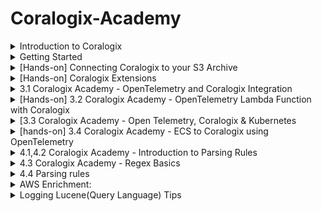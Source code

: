 # Coralogix-Academy

<details>
  <summary> Introduction to Coralogix </summary>
  Introduction to the Observability World
Introduction to the world of observability
What is observability? 
How is it different than monitoring? What is SaaS Observability and how can it make your life easier? Watch this brief video to find out!

![image](https://github.com/balajisomasale/Coralogix-Academy/assets/35003840/c3d65e95-5049-4c14-ae37-ae4d258595fc)

![image](https://github.com/balajisomasale/Coralogix-Academy/assets/35003840/8f60de34-a5a8-4bc0-8c8e-b409c8d68907)

![image](https://github.com/balajisomasale/Coralogix-Academy/assets/35003840/b266ca00-35e5-43fd-8d5e-ca4b04f09328)

![image](https://github.com/balajisomasale/Coralogix-Academy/assets/35003840/9f5517a8-dea1-4361-b9e8-5b92ecd0b5fb)

What Are Logs?

- Logs represent specific events generated by a system.
- Logs almost always contain keys and values, a message field and date and time of event.
- Logs are most easily analyzed when in machine readable format such as JSON.
- Logs using a custom or unstructured format can still be analyzed but require parsing and other data manipulation.
- Most importantly, logs provide real context of why something is happening with messages included to describe issue.

What exactly are metrics? Watch this brief video and learn that:

- Metrics are continuous measurements of a particular aspect of your system over time. This is in contrast to logs with each log being a discrete data point of a specific event, at a specific point in time.
- As metrics are continuous values, they typically are sampled every 30 to 60 seconds to maintain a balance between data volume and data granularity.
- Metrics can be used in calculations such as grouping, adding them up or averaging them. Metrics are also very high performance, meaning you can store and query them for very long periods of time. This gives you long-term historical reporting as well as current operational and numerical insight into what is happening in your system.
- When defining your metrics it’s important to understand cardinality which is the number of unique values for a particular attribute or dimension within a dataset.
- For example, a metric such as an “API request count” can have an attribute like “user IDs” with high cardinality due to the potentially vast number of unique user IDs. On the other hand, an attribute like “response status” which typically includes values like 200, 404, 500, etc., has low cardinality because the number of unique status codes is limited.
- High cardinality can impact storage requirements, cost and query performance so it’s important to be aware of it when designing monitoring systems and dashboards to ensure they remain performant and useful.

What are Traces
What exactly are traces? Watch this brief video and learn that:

- Tracing data shows the detailed, chronological flow of a specific request as it travels and communicates between different components of an application or system. This is in contrast to logs which reflect discrete events generated by different components or services within a system.
- Normal tracing, also known as single-threaded or local tracing, focuses on monitoring the execution of a single thread or process within an application or system.
- Distributed tracing, on the other hand, is designed to track and monitor the flow of operations across multiple interconnected services or components within a distributed system. 
- Traces are typically made up of multiple spans. Each span represents a specific operation or “conversation” within a trace that occurs as part of a request’s journey though an application or distributed system. 
- Traces provide visibility into the duration and latency for each span as well as HTTP statuses where relevant. This empowers you to understand how your system is performing and identify interdependencies and drill into bottlenecks when they occur. 
- Traces also enable you to understand which systems depend on each other, providing for single communication and leaving you with a centralized picture of everything.
- With Coralogix you can correlate your traces with logs and metrics for a fuller view and finally, Coralogix provides its own open-source friendly tracing solution.

</details>

<details>
  <summary>
    Getting Started
  </summary>
Basics of Regions and API Keys:

![image](https://github.com/balajisomasale/Coralogix-Academy/assets/35003840/fdeb1365-1914-4ead-8ff9-6c61d86910a4)

</details>

<details>
  <summary>
    [Hands-on] Connecting Coralogix to your S3 Archive
  </summary>

An important note is that we need to be the same region: coralogix domain(https://coralogix.com/docs/coralogix-domain/) and aws region

![image](https://github.com/balajisomasale/Coralogix-Academy/assets/35003840/c95e18ae-e74d-4d35-9400-902a5e11f86c)

![image](https://github.com/balajisomasale/Coralogix-Academy/assets/35003840/7e4572fd-36ae-4d62-b18d-bd40c668ef2d)

```
{
    "Version": "2012-10-17",
    "Id": "MyPolicyID",
    "Statement": [
        {
            "Sid": "MyStatementSid",
            "Effect": "Allow",
            "Principal": {
                "AWS": "arn:aws:iam::739076534691:role/coralogix-archive-us2"
            },
            "Action": [
                "s3:GetObject",
                "s3:ListBucket",
                "s3:PutObject",
                "s3:PutObjectTagging",
                "s3:GetObjectTagging",
                "s3:DeleteObject",
                "s3:DeleteObjectVersion",
                "s3:DeleteObjectTagging",
                "s3:DeleteObjectVersionTagging"
            ],
            "Resource": [
                "arn:aws:s3:::my-coralogix-bucket1",
                "arn:aws:s3:::my-coralogix-bucket1/*"
            ]
        }
    ]
}
```

![image](https://github.com/balajisomasale/Coralogix-Academy/assets/35003840/043cbc45-5486-4acd-8490-25311e511dac)

</details>

<details>
  <summary>
    [Hands-on] Coralogix Extensions
  </summary>

![image](https://github.com/balajisomasale/Coralogix-Academy/assets/35003840/26bd4240-53e1-4d35-afb5-e16fbb04ced2)

![image](https://github.com/balajisomasale/Coralogix-Academy/assets/35003840/d8a7efe6-9686-4a2b-bd02-0491e7e52690)

- Once we use `Deploy` option on top right, All Alerts will be created and are visible in `Alert Management`

![image](https://github.com/balajisomasale/Coralogix-Academy/assets/35003840/6b9b720d-4a29-405f-8b5d-66e89ee42c0c)

- To remove it, just `remove` from top right where it was deployed. Very fast and effective way in coralogix
  
</details>

<details>
  <summary>
    3.1 Coralogix Academy - OpenTelemetry and Coralogix Integration
  </summary>

  https://coralogix.com/docs/opentelemetry/
</details>


<details>
  <summary>
    [Hands-on] 3.2 Coralogix Academy - OpenTelemetry Lambda Function with Coralogix
  </summary>
Coralogix AWS Lambda Telemetry Exporter: https://coralogix.com/docs/coralogix-aws-lambda-telemetry-exporter/

![image](https://github.com/balajisomasale/Coralogix-Academy/assets/35003840/4bced9f6-af65-4b60-85b7-445f022cbb4b)

Create Lambda function again in aws and follow the video for environment variables setup and other 

![image](https://github.com/balajisomasale/Coralogix-Academy/assets/35003840/ba0ebb54-a644-4954-ad17-58d1605054cc)

![image](https://github.com/balajisomasale/Coralogix-Academy/assets/35003840/77fe131b-0bc0-437f-83e2-a9dd4cac7fd6)

Add a layer > choose specific ARN:

![image](https://github.com/balajisomasale/Coralogix-Academy/assets/35003840/bf65c2f1-e6ce-4aa0-86f5-265c2024e3eb)

![image](https://github.com/balajisomasale/Coralogix-Academy/assets/35003840/1e87e329-d119-4343-a280-97210b89a5ba)

Back to coralogix:

Logs:

![image](https://github.com/balajisomasale/Coralogix-Academy/assets/35003840/17b7f1fc-29ff-4211-9bfb-d96195d07414)

Tracing:

![image](https://github.com/balajisomasale/Coralogix-Academy/assets/35003840/4db3fe82-0eef-490f-a5e1-cafadba392d8)

</details>

<details>
  <summary>
    [3.3 Coralogix Academy - Open Telemetry, Coralogix & Kubernetes
  </summary>
  Kubernetes not connecting in windows 

Before starting, Get to know about Helm ? 

https://circleci.com/blog/what-is-helm/#:~:text=The%20Helm%20application%20library%20uses,commands%20to%20control%20the%20cluster.

![image](https://github.com/balajisomasale/Coralogix-Academy/assets/35003840/90ca314b-8449-451d-82fa-da45cf784767)

![image](https://github.com/balajisomasale/Coralogix-Academy/assets/35003840/846a22f2-9733-416e-b559-102499514eef)

![image](https://github.com/balajisomasale/Coralogix-Academy/assets/35003840/428d1808-95f8-4a6d-b4d4-a2121014decb)

![image](https://github.com/balajisomasale/Coralogix-Academy/assets/35003840/533c8de0-457f-406a-a444-49db6f8f4788)

![image](https://github.com/balajisomasale/Coralogix-Academy/assets/35003840/7e57ec1d-f39b-45b0-8bb5-b23cc2b0ffc2)

![image](https://github.com/balajisomasale/Coralogix-Academy/assets/35003840/11014aa0-53e4-42aa-9b6f-c2dbe539f36e)

![image](https://github.com/balajisomasale/Coralogix-Academy/assets/35003840/898fa402-c1d5-4a30-a8a0-5c11837a3200)

![image](https://github.com/balajisomasale/Coralogix-Academy/assets/35003840/bdad7e55-41ce-44a0-8a83-7c9ba00c327f)

</details>

<details>
  <summary>
   [hands-on] 3.4 Coralogix Academy - ECS to Coralogix using OpenTelemetry
  </summary>
Blog Link: https://coralogix.com/docs/opentelemetry-using-ecs-ec2/

Github Repo: https://github.com/coralogix/cloudformation-coralogix-aws/tree/master/opentelemetry/ecs-ec2

![image](https://github.com/balajisomasale/Coralogix-Academy/assets/35003840/eb33e6e8-6633-4d81-ae67-ecdedc181048)

![image](https://github.com/balajisomasale/Coralogix-Academy/assets/35003840/1bb78c43-7a0a-4ca6-8a1f-e1ab68e90aac)

Create stack from cloudformation:

![image](https://github.com/balajisomasale/Coralogix-Academy/assets/35003840/e1c2d486-c59c-4ed3-92b2-63555ab0308d)

Template file: https://github.com/coralogix/cloudformation-coralogix-aws/blob/master/opentelemetry/ecs-ec2/template.yaml

copy it to local and upload it in stack in cloud formation

![image](https://github.com/balajisomasale/Coralogix-Academy/assets/35003840/2f51eee3-f0fc-4df1-818b-7acdd83b43d1)

we can also visualize the services that are going to be created using `view designer`

![image](https://github.com/balajisomasale/Coralogix-Academy/assets/35003840/a688f44d-e841-482d-ae4f-f1c3c7d18e88)

![image](https://github.com/balajisomasale/Coralogix-Academy/assets/35003840/981fc2e9-1650-47bb-b72e-b34bb793d1e4)

![image](https://github.com/balajisomasale/Coralogix-Academy/assets/35003840/a73d1d59-4a76-41fb-a30c-76f0ae39baa3)

![image](https://github.com/balajisomasale/Coralogix-Academy/assets/35003840/852944cb-bf5c-49af-99ae-309be124f9db)

Coralogix:

![image](https://github.com/balajisomasale/Coralogix-Academy/assets/35003840/841d73ec-17c8-4671-a0b2-2665939e6e26)

</details>

<details>
  <summary>4.1,4.2 Coralogix Academy - Introduction to Parsing Rules</summary>
 
![image](https://github.com/balajisomasale/Coralogix-Academy/assets/35003840/76a871ad-2f10-4188-8bee-6d709c3485b2)

![image](https://github.com/balajisomasale/Coralogix-Academy/assets/35003840/db29c0c6-b90c-4e0d-9f80-54b7493ff8d4)

![image](https://github.com/balajisomasale/Coralogix-Academy/assets/35003840/008911cf-c0b6-4c22-9cce-7dc0dbcaa000)

</details>

<details>
  <summary> 4.3 Coralogix Academy - Regex Basics </summary>
  
Blog Link: https://coralogix.com/docs/log-parsing-rules/#parse

Best Regex website: https://regex101.com/

</details>

<details><summary>4.4 Parsing rules</summary>

Extract:

![image](https://github.com/balajisomasale/Coralogix-Academy/assets/35003840/230ee8e0-2421-48a0-8572-6de0b354674c)

JSON Extract:

![image](https://github.com/balajisomasale/Coralogix-Academy/assets/35003840/5e10ccfc-1cf9-4340-b42e-fa55588cabe8)

Pull severity from AWS-ELB logs:

![image](https://github.com/balajisomasale/Coralogix-Academy/assets/35003840/0913d0cb-88cb-43c2-a239-8f6738fff85d)

![image](https://github.com/balajisomasale/Coralogix-Academy/assets/35003840/2843bbc9-1409-461b-ac43-7b3324000c94)

REPLACE: 

- Get rid of password visibility:

  ![image](https://github.com/balajisomasale/Coralogix-Academy/assets/35003840/e6086886-9d21-45c6-bdb3-f4ac30a2db1b)

  ![image](https://github.com/balajisomasale/Coralogix-Academy/assets/35003840/bb6b47de-5d1e-4a19-99b2-cd4258f25297)

- Get rid of unwanted words like `DATA` here:

  ![image](https://github.com/balajisomasale/Coralogix-Academy/assets/35003840/0c711ecf-f9a0-4e9e-af1e-4b0b54e3fc05)  

  ![image](https://github.com/balajisomasale/Coralogix-Academy/assets/35003840/abc69e08-9f7e-452b-9de5-e2d3d04f5801)

BLOCK: 
- used for fata cleansing
![image](https://github.com/balajisomasale/Coralogix-Academy/assets/35003840/6391fea2-e1f8-4b77-88f1-d9981da42e67)


If you don't want the logs but just want to see it in S3:

![image](https://github.com/balajisomasale/Coralogix-Academy/assets/35003840/b903ad14-9b63-4d06-af2e-a3e2d29eea3d)

TIMESTAMP Extract Rule:

1) First parsing

     ![image](https://github.com/balajisomasale/Coralogix-Academy/assets/35003840/c5d11ea0-3500-42dd-85bf-366d5743418b)

      ![image](https://github.com/balajisomasale/Coralogix-Academy/assets/35003840/0c01406f-d0ad-4630-8051-a57b05bf1cc1)

2) then timestamp extracting
   
  ![image](https://github.com/balajisomasale/Coralogix-Academy/assets/35003840/3baac555-d792-4e42-8641-0a8d37f4f50d)
</details>

<details>
  <summary> AWS Enrichment: </summary>

Choose the AWS instance and its key pairs or tags and get insights out of it:

![image](https://github.com/balajisomasale/Coralogix-Academy/assets/35003840/b8fdb99c-2e43-4a91-a479-fa7d01ed7542)

![image](https://github.com/balajisomasale/Coralogix-Academy/assets/35003840/9475b6ab-3812-4b87-9954-f7a1cacee556)


</details>

<details>
  <summary> Logging Lucene(Query Language) Tips </summary>
To run a `REGEX` in the search box: we should use `message.keyword: your_regex_pattern` instead of just `message: your_regex_pattern`

![image](https://github.com/balajisomasale/Coralogix-Academy/assets/35003840/cc17782c-cbad-48a2-93fb-f50d090c91ba)

Dataprime:

![image](https://github.com/balajisomasale/Coralogix-Academy/assets/35003840/d6b3ce0b-f537-435c-9339-e5834d6e4ab5)

Search the similar errors in logs that are filtered by Machine learning models under `Templates`:

![image](https://github.com/balajisomasale/Coralogix-Academy/assets/35003840/4c7c100c-2e76-475a-bcd8-8939a5754c64)

</details>


